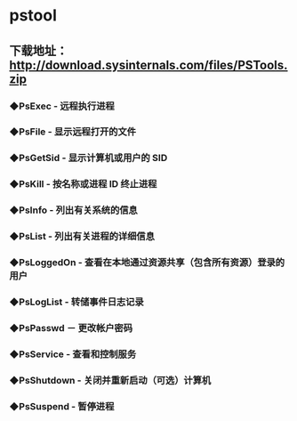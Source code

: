# pstool

## 下载地址：http://download.sysinternals.com/files/PSTools.zip


### ◆PsExec - 远程执行进程
### ◆PsFile - 显示远程打开的文件
### ◆PsGetSid - 显示计算机或用户的 SID
### ◆PsKill - 按名称或进程 ID 终止进程
### ◆PsInfo - 列出有关系统的信息
### ◆PsList - 列出有关进程的详细信息
### ◆PsLoggedOn - 查看在本地通过资源共享（包含所有资源）登录的用户
### ◆PsLogList - 转储事件日志记录
### ◆PsPasswd － 更改帐户密码
### ◆PsService - 查看和控制服务
### ◆PsShutdown - 关闭并重新启动（可选）计算机
### ◆PsSuspend - 暂停进程
